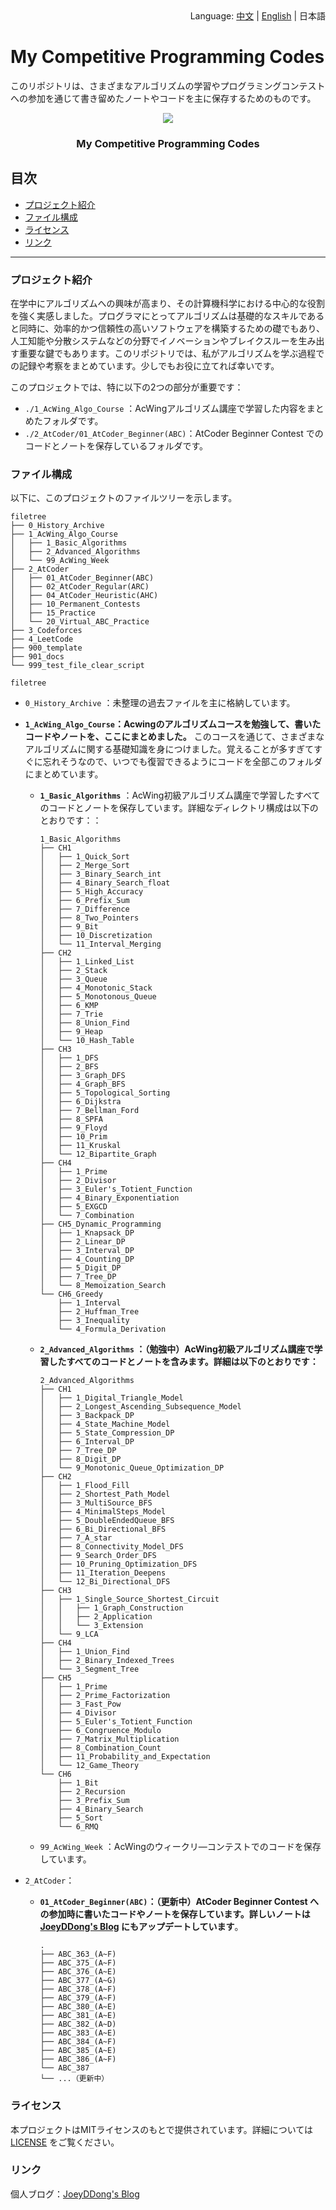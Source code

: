 <div align="right">
  Language:
  <a title="中文" href="../README.md">中文</a> | 
  <a title="English" href="README_en.md">English</a> | 
  日本語
</div>


# My Competitive Programming Codes

このリポジトリは、さまざまなアルゴリズムの学習やプログラミングコンテストへの参加を通じて書き留めたノートやコードを主に保存するためのものです。

<p align="center">
  <a href="https://github.com/weiweiweidong/My_Competitive_Programming_Codes">
    <img src="https://my-markdown-picture-bedding.oss-ap-northeast-1.aliyuncs.com/uPic/2025-01-05/Cover_Algorithm.jpeg">
  </a>
  <h3 align="center">My Competitive Programming Codes</h3>
</p>


## 目次

- [プロジェクト紹介](#プロジェクト紹介) 
- [ファイル構成](#ファイル構成) 
- [ライセンス](#ライセンス)
- [リンク](#リンク)

****

### プロジェクト紹介

在学中にアルゴリズムへの興味が高まり、その計算機科学における中心的な役割を強く実感しました。プログラマにとってアルゴリズムは基礎的なスキルであると同時に、効率的かつ信頼性の高いソフトウェアを構築するための礎でもあり、人工知能や分散システムなどの分野でイノベーションやブレイクスルーを生み出す重要な鍵でもあります。このリポジトリでは、私がアルゴリズムを学ぶ過程での記録や考察をまとめています。少しでもお役に立てれば幸いです。 

このプロジェクトでは、特に以下の2つの部分が重要です： 

- `./1_AcWing_Algo_Course` ：AcWingアルゴリズム講座で学習した内容をまとめたフォルダです。 
- `./2_AtCoder/01_AtCoder_Beginner(ABC)`：AtCoder Beginner Contest でのコードとノートを保存しているフォルダです。

### ファイル構成 

以下に、このプロジェクトのファイルツリーを示します。

```
filetree 
├── 0_History_Archive
├── 1_AcWing_Algo_Course
│   ├── 1_Basic_Algorithms
│   ├── 2_Advanced_Algorithms
│   └── 99_AcWing_Week
├── 2_AtCoder
│   ├── 01_AtCoder_Beginner(ABC)
│   ├── 02_AtCoder_Regular(ARC)
│   ├── 04_AtCoder_Heuristic(AHC)
│   ├── 10_Permanent_Contests
│   ├── 15_Practice
│   └── 20_Virtual_ABC_Practice
├── 3_Codeforces
├── 4_LeetCode
├── 900_template
├── 901_docs
└── 999_test_file_clear_script
```

`filetree`

- `0_History_Archive` ：未整理の過去ファイルを主に格納しています。

- **`1_AcWing_Algo_Course`：Acwingのアルゴリズムコースを勉強して、書いたコードやノートを、ここにまとめました。** このコースを通じて、さまざまなアルゴリズムに関する基礎知識を身につけました。覚えることが多すぎてすぐに忘れそうなので、いつでも復習できるようにコードを全部このフォルダにまとめています。

  - **`1_Basic_Algorithms`** ：AcWing初級アルゴリズム講座で学習したすべてのコードとノートを保存しています。詳細なディレクトリ構成は以下のとおりです：：

    ```
    1_Basic_Algorithms
    ├── CH1
    │   ├── 1_Quick_Sort
    │   ├── 2_Merge_Sort
    │   ├── 3_Binary_Search_int
    │   ├── 4_Binary_Search_float
    │   ├── 5_High_Accuracy
    │   ├── 6_Prefix_Sum
    │   ├── 7_Difference
    │   ├── 8_Two_Pointers
    │   ├── 9_Bit
    │   ├── 10_Discretization
    │   └── 11_Interval_Merging
    ├── CH2
    │   ├── 1_Linked_List
    │   ├── 2_Stack
    │   ├── 3_Queue
    │   ├── 4_Monotonic_Stack
    │   ├── 5_Monotonous_Queue
    │   ├── 6_KMP
    │   ├── 7_Trie
    │   ├── 8_Union_Find
    │   ├── 9_Heap
    │   └── 10_Hash_Table
    ├── CH3
    │   ├── 1_DFS
    │   ├── 2_BFS
    │   ├── 3_Graph_DFS
    │   ├── 4_Graph_BFS
    │   ├── 5_Topological_Sorting
    │   ├── 6_Dijkstra
    │   ├── 7_Bellman_Ford
    │   ├── 8_SPFA
    │   ├── 9_Floyd
    │   ├── 10_Prim
    │   ├── 11_Kruskal
    │   └── 12_Bipartite_Graph
    ├── CH4
    │   ├── 1_Prime
    │   ├── 2_Divisor
    │   ├── 3_Euler's_Totient_Function
    │   ├── 4_Binary_Exponentiation
    │   ├── 5_EXGCD
    │   └── 7_Combination
    ├── CH5_Dynamic_Programming
    │   ├── 1_Knapsack_DP
    │   ├── 2_Linear_DP
    │   ├── 3_Interval_DP
    │   ├── 4_Counting_DP
    │   ├── 5_Digit_DP
    │   ├── 7_Tree_DP
    │   └── 8_Memoization_Search
    └── CH6_Greedy
        ├── 1_Interval
        ├── 2_Huffman_Tree
        ├── 3_Inequality
        └── 4_Formula_Derivation
    ```

  - **`2_Advanced_Algorithms` ：（勉強中）AcWing初級アルゴリズム講座で学習したすべてのコードとノートを含みます。詳細は以下のとおりです：**

    ```
    2_Advanced_Algorithms
    ├── CH1
    │   ├── 1_Digital_Triangle_Model
    │   ├── 2_Longest_Ascending_Subsequence_Model
    │   ├── 3_Backpack_DP
    │   ├── 4_State_Machine_Model
    │   ├── 5_State_Compression_DP
    │   ├── 6_Interval_DP
    │   ├── 7_Tree_DP
    │   ├── 8_Digit_DP
    │   └── 9_Monotonic_Queue_Optimization_DP
    ├── CH2
    │   ├── 1_Flood_Fill
    │   ├── 2_Shortest_Path_Model
    │   ├── 3_MultiSource_BFS
    │   ├── 4_MinimalSteps_Model
    │   ├── 5_DoubleEndedQueue_BFS
    │   ├── 6_Bi_Directional_BFS
    │   ├── 7_A_star
    │   ├── 8_Connectivity_Model_DFS
    │   ├── 9_Search_Order_DFS
    │   ├── 10_Pruning_Optimization_DFS
    │   ├── 11_Iteration_Deepens
    │   └── 12_Bi_Directional_DFS
    ├── CH3
    │   ├── 1_Single_Source_Shortest_Circuit
    │   │   ├── 1_Graph_Construction
    │   │   ├── 2_Application
    │   │   └── 3_Extension
    │   └── 9_LCA
    ├── CH4
    │   ├── 1_Union_Find
    │   ├── 2_Binary_Indexed_Trees
    │   └── 3_Segment_Tree
    ├── CH5
    │   ├── 1_Prime
    │   ├── 2_Prime_Factorization
    │   ├── 3_Fast_Pow
    │   ├── 4_Divisor
    │   ├── 5_Euler's_Totient_Function
    │   ├── 6_Congruence_Modulo
    │   ├── 7_Matrix_Multiplication
    │   ├── 8_Combination_Count
    │   ├── 11_Probability_and_Expectation
    │   └── 12_Game_Theory
    └── CH6
        ├── 1_Bit
        ├── 2_Recursion
        ├── 3_Prefix_Sum
        ├── 4_Binary_Search
        ├── 5_Sort
        └── 6_RMQ
    ```

  - `99_AcWing_Week` ：AcWingのウィークリ―コンテストでのコードを保存しています。

- `2_AtCoder`：

  - **`01_AtCoder_Beginner(ABC)`：（更新中）AtCoder Beginner Contest への参加時に書いたコードやノートを保存しています。詳しいノートは [JoeyDDong's Blog](https://joeyddong.top/) にもアップデートしています**。

    ```
    .
    ├── ABC_363_(A~F)
    ├── ABC_375_(A~F)
    ├── ABC_376_(A~E)
    ├── ABC_377_(A~G)
    ├── ABC_378_(A~F)
    ├── ABC_379_(A~F)
    ├── ABC_380_(A~E)
    ├── ABC_381_(A~E)
    ├── ABC_382_(A~D)
    ├── ABC_383_(A~E)
    ├── ABC_384_(A~F)
    ├── ABC_385_(A~E)
    ├── ABC_386_(A~F)
    └── ABC_387
    └── ...（更新中）
    ```

### ライセンス 

本プロジェクトはMITライセンスのもとで提供されています。詳細については [LICENSE](../LICENSE) をご覧ください。 

### リンク

個人ブログ：[JoeyDDong's Blog](https://joeyddong.top/)